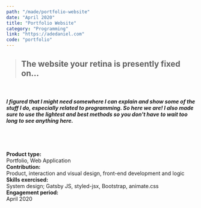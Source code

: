 ```yaml
---
path: "/made/portfolio-website"
date: "April 2020"
title: "Portfolio Website"
category: "Programming"
link: "https://adedaniel.com"
code: "portfolio"
---
```


> ## The website your retina is presently fixed on...

 <br/>

##### I figured that I might need somewhere I can explain and show some of the stuff I do, especially related to programming. So here we are! I also made sure to use the lightest and best methods so you don't have to wait too long to see anything here.

<br/>
<br/>

**Product type:**  
Portfolio, Web Application  
**Contribution:**  
Product, interaction and visual design, front-end development and logic  
**Skills exercised:**  
System design; Gatsby JS, styled-jsx, Bootstrap, animate.css  
**Engagement period:**  
April 2020
